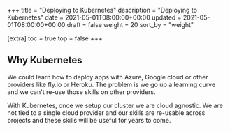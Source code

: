 +++
title = "Deploying to Kubernetes"
description = "Deploying to Kubernetes"
date = 2021-05-01T08:00:00+00:00
updated = 2021-05-01T08:00:00+00:00
draft = false
weight = 20
sort_by = "weight"


[extra]
toc = true
top = false
+++

## Why Kubernetes

We could learn how to deploy apps with Azure, Google cloud or other providers like fly.io or Heroku. The problem is we go up a learning curve and we can't re-use those skills on other providers.

With Kubernetes, once we setup our cluster we are cloud agnostic. We are not tied to a single cloud provider and our skills are re-usable across projects and these skills will be useful for years to come.

